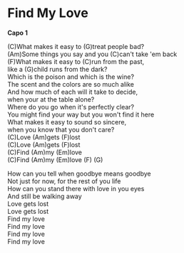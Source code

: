 # Find My Love

**Capo 1**  
  
(C)What makes it easy to (G)treat people bad?  
(Am)Some things you say and you (C)can't take 'em back  
(F)What makes it easy to (C)run from the past,  
like a (G)child runs from the dark?  
Which is the poison and which is the wine?  
The scent and the colors are so much alike  
And how much of each will it take to decide,  
when your at the table alone?  
Where do you go when it's perfectly clear?  
You might find your way but you won't find it here  
What makes it easy to sound so sincere,  
when you know that you don't care?  
(C)Love (Am)gets (F)lost  
(C)Love (Am)gets (F)lost  
(C)Find (Am)my (Em)love  
(C)Find (Am)my (Em)love (F) (G)  
  
How can you tell when goodbye means goodbye  
Not just for now, for the rest of you life  
How can you stand there with love in you eyes  
And still be walking away  
Love gets lost  
Love gets lost  
Find my love  
Find my love  
Find my love  
Find my love
